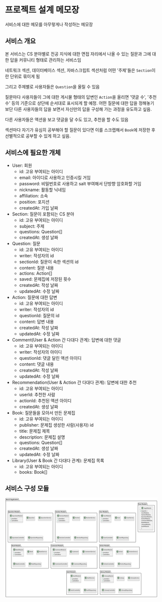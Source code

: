 # 프로젝트 설계 메모장

서비스에 대한 메모를 아무렇게나 작성하는 메모장

## 서비스 개요

본 서비스는 CS 분야별로 전공 지식에 대한 면접 자리에서 나올 수 있는 질문과 그에 대한 답을 커뮤니티 형태로 관리하는 서비스임

네트워크 섹션, 데이터베이스 섹션, 자바스크립트 섹션처럼 어떤 '주제'들은 `Section`이란 단위로 묶이게 됨

그리고 주제별로 사용자들은 `Question`을 올릴 수 있음

질문마다 사용자들이 그에 대한 게시물 형태의 답변인 `Action`을 올리면 '댓글 수', '추천 수' 등의 기준으로 상단에 순서대로 표시되게 할 예정. 어떤 질문에 대한 답을 정해놓기보단 다른 사용자들의 답을 보면서 자신만의 답을 구성해 가는 과정을 유도하고 싶음.

다른 사용자들은 액션을 보고 댓글을 달 수도 있고, 추천을 할 수도 있음

섹션마다 자기가 유심히 공부해야 할 질문이 있다면 이를 스크랩해서 `Book`에 저장한 후 선별적으로 공부할 수 있게 하고 싶음.

## 서비스에 필요한 개체

- User: 회원
  - id: 고유 부여되는 아이디
  - email: 아이디로 사용하고 인증시킬 거임
  - password: 비밀번호로 사용하고 salt 부여해서 단방향 암호화할 거임
  - nickname: 활동할 닉네임
  - affiliation: 소속
  - position: 포지션
  - createdAt: 가입 날짜
- Section: 질문이 포함되는 CS 분야
  - id: 고유 부여되는 아이디
  - subject: 주제
  - questions: Question[]
  - createdAt: 생성 날짜
- Question: 질문
  - id: 고유 부여되는 아이디
  - writer: 작성자의 id
  - sectionId: 질문이 속한 섹션의 id
  - content: 질문 내용
  - actions: Action[]
  - saved: 문제집에 저장된 횟수
  - createdAt: 작성 날짜
  - updatedAt: 수정 날짜
- Action: 질문에 대한 답변
  - id: 고유 부여되는 아이디
  - writer: 작성자의 id
  - questionId: 질문의 id
  - content: 답변 내용
  - createdAt: 작성 날짜
  - updatedAt: 수정 날짜
- Comment(User & Action 간 다대다 관계): 답변에 대한 댓글
  - id: 고유 부여되는 아이디
  - writer: 작성자의 아이디
  - questionId: 댓글 달린 액션 아이디
  - content: 댓글 내용
  - createdAt: 작성 날짜
  - updatedAt: 수정 날짜
- Recommendation(User & Action 간 다대다 관계): 답변에 대한 추천
  - id: 고유 부여되는 아이디
  - userId: 추천한 사람
  - actionId: 추천된 액션 아이디
  - createdAt: 생성 날짜
- Book: 질문들을 모아서 만든 문제집
  - id: 고유 부여되는 아이디
  - publisher: 문제집 생성한 사람(사용자) id
  - title: 문제집 제목
  - description: 문제집 설명
  - questions: Question[]
  - createdAt: 생성 날짜
  - updatedAt: 수정 날짜
- Library(User & Book 간 다대다 관계): 문제집 목록
  - id: 고유 부여되는 아이디
  - books: Book[]

## 서비스 구성 모듈

![modules](UML/modules.png)
